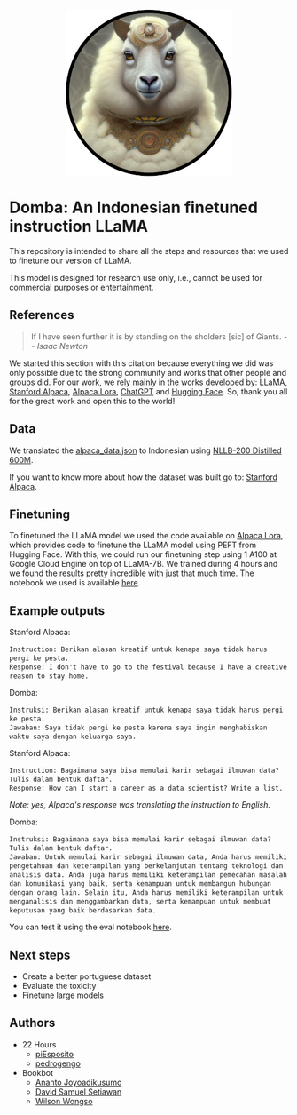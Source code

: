 <p align="center" width="100%">
<img src="assets/domba2.png" alt="Domba" style="width: 20%; min-width: 300px; display: block; margin: auto;">
</p>

# Domba: An Indonesian finetuned instruction LLaMA

This repository is intended to share all the steps and resources that we used to finetune our version of LLaMA.

This model is designed for research use only, i.e., cannot be used for commercial purposes or entertainment.

## References

> If I have seen further it is by standing on the sholders [sic] of Giants.
> -- <cite>Isaac Newton</cite>

We started this section with this citation because everything we did was only possible due to the strong community and works that other people and groups did. For our work, we rely mainly in the works developed by: [LLaMA](https://ai.facebook.com/blog/large-language-model-llama-meta-ai/), [Stanford Alpaca](https://github.com/tatsu-lab/stanford_alpaca), [Alpaca Lora](https://github.com/tloen/alpaca-lora), [ChatGPT](https://openai.com/blog/chatgpt) and [Hugging Face](https://huggingface.co/). So, thank you all for the great work and open this to the world!


## Data

We translated the [alpaca_data.json](https://github.com/tatsu-lab/stanford_alpaca/blob/main/alpaca_data.json) to Indonesian using [NLLB-200 Distilled 600M](https://huggingface.co/facebook/nllb-200-distilled-600M).

If you want to know more about how the dataset was built go to: [Stanford Alpaca](https://github.com/tatsu-lab/stanford_alpaca).


## Finetuning

To finetuned the LLaMA model we used the code available on [Alpaca Lora](https://github.com/tloen/alpaca-lora), which provides code to finetune the LLaMA model using PEFT from Hugging Face. With this, we could run our finetuning step using 1 A100 at Google Cloud Engine on top of LLaMA-7B. We trained during 4 hours and we found the results pretty incredible with just that much time. The notebook we used is available [here](notebooks/train_lora.ipynb).


## Example outputs

Stanford Alpaca:
```
Instruction: Berikan alasan kreatif untuk kenapa saya tidak harus pergi ke pesta.
Response: I don't have to go to the festival because I have a creative reason to stay home.
```

Domba:
```
Instruksi: Berikan alasan kreatif untuk kenapa saya tidak harus pergi ke pesta.
Jawaban: Saya tidak pergi ke pesta karena saya ingin menghabiskan waktu saya dengan keluarga saya.
```

Stanford Alpaca:
```
Instruction: Bagaimana saya bisa memulai karir sebagai ilmuwan data? Tulis dalam bentuk daftar.
Response: How can I start a career as a data scientist? Write a list.
```

*Note: yes, Alpaca's response was translating the instruction to English.*

Domba:
```
Instruksi: Bagaimana saya bisa memulai karir sebagai ilmuwan data? Tulis dalam bentuk daftar.
Jawaban: Untuk memulai karir sebagai ilmuwan data, Anda harus memiliki pengetahuan dan keterampilan yang berkelanjutan tentang teknologi dan analisis data. Anda juga harus memiliki keterampilan pemecahan masalah dan komunikasi yang baik, serta kemampuan untuk membangun hubungan dengan orang lain. Selain itu, Anda harus memiliki keterampilan untuk menganalisis dan menggambarkan data, serta kemampuan untuk membuat keputusan yang baik berdasarkan data.
```

You can test it using the eval notebook [here](notebooks/cabrita-lora.ipynb).

## Next steps

- Create a better portuguese dataset
- Evaluate the toxicity
- Finetune large models

## Authors

- 22 Hours
  - [piEsposito](https://github.com/piEsposito)
  - [pedrogengo](https://github.com/pedrogengo)
- Bookbot
  - [Ananto Joyoadikusumo](https://github.com/anantoj)
  - [David Samuel Setiawan](https://github.com/DavidSamuell)
  - [Wilson Wongso](https://github.com/w11wo)